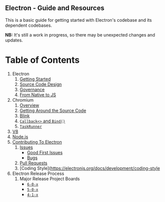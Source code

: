 ## Electron - Guide and Resources

This is a basic guide for getting started with Electron's codebase and its dependent codebases.

**NB:** It's still a work in progress, so there may be unexpected changes and updates.

# Table of Contents

1. Electron
   1. [Getting Started](electron/overview.md)
   2. [Source Code Design](electron/overview.md#getting-around-the-source-code)
   3. [Governance](https://github.com/electron/governance)
   4. [From Native to JS](electron/from-native-to-js.md)
2. Chromium
   1. [Overview](chromium/overview.md)
   2. [Getting Around the Source Code](chromium/overview.md#getting-around-the-source-code)
   3. [Blink](chromium/blink.md)
   4. [`Callback<>` and `Bind()`](chromium/callback-and-bind.md)
   5. [`TaskRunner`](chromium/taskrunner.md)
3. [V8](v8.md)
4. [Node.js](nodejs.md)
5. [Contributing To Electron](https://github.com/electron/electron/blob/master/CONTRIBUTING.md)
   1. [Issues](https://electronjs.org/docs/development/issues)
	 	* [Good First Issues](https://github.com/electron/electron/issues?q=is%3Aopen+is%3Aissue+label%3A%22good+first+issue%22)
		* [Bugs](https://github.com/electron/electron/issues?q=is%3Aopen+is%3Aissue+label%3A%22bug+%3Abeetle%3A%22)
   2. [Pull Requests](https://electronjs.org/docs/development/pull-requests)
   3. [Coding Style](https://electronjs.org/docs/development/coding-style
6. Electron Release Process
   1. Major Release Project Boards
		* [`6-0-x`](https://github.com/electron/electron/projects/20)
		* [`5-0-x`](https://github.com/electron/electron/projects/15)
		* [`4-1-x`](https://github.com/orgs/electron/projects/17)
